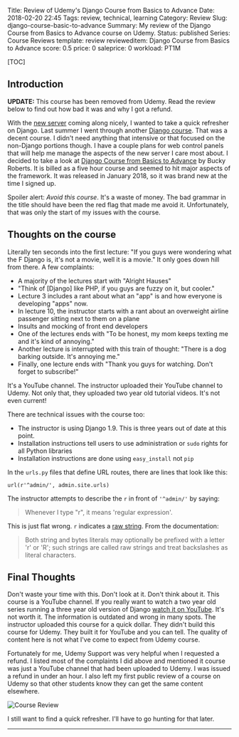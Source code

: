 Title: Review of Udemy's Django Course from Basics to Advance
Date: 2018-02-20 22:45
Tags: review, technical, learning
Category: Review
Slug: django-course-basic-to-advance
Summary: My review of the Django Course from Basics to Advance course on Udemy.
Status: published
Series: Course Reviews
template: review
revieweditem: Django Course from Basics to Advance
score: 0.5
price: 0
saleprice: 0
workload: PT1M

[TOC]

## Introduction

**UPDATE:** This course has been removed from Udemy. Read the review below to find out how bad it was and why I got a refund.

With the [new server][1] coming along nicely, I wanted to take a quick refresher on Django. Last summer I went through another [Django course][2]. That
was a decent course. I didn't need anything that intensive or that focused on the non-Django portions though. I have a couple plans for web control panels
that will help me manage the aspects of the new server I care most about. I decided to take a look at [Django Course from Basics to Advance][3] by Bucky Roberts.
It is billed as a five hour course and seemed to hit major aspects of the framework. It was released in January 2018, so it was brand new at the time I signed up.

Spoiler alert: *Avoid this course*. It's a waste of money. The bad grammar in the title should have been the red flag that made me avoid it. Unfortunately, that was
only the start of my issues with the course.

## Thoughts on the course

Literally ten seconds into the first lecture: "If you guys were wondering what the F Django is, it's not a movie, well it is a movie." It only goes
down hill from there. A few complaints:

 - A majority of the lectures start with "Alright Hauses"
 - "Think of [Django] like PHP, if you guys are fuzzy on it, but cooler."
 - Lecture 3 includes a rant about what an "app" is and how everyone is developing "apps" now.
 - In lecture 10, the instructor starts with a rant about an overweight airline passenger sitting next to them on a plane
 - Insults and mocking of front end developers
 - One of the lectures ends with "To be honest, my mom keeps texting me and it's kind of annoying."
 - Another lecture is interrupted with this train of thought: "There is a dog barking outside. It's annoying me."
 - Finally, one lecture ends with "Thank you guys for watching. Don't forget to subscribe!"

It's a YouTube channel. The instructor uploaded their YouTube channel to Udemy. Not only that, they uploaded two year old tutorial videos. It's not
even current!

There are technical issues with the course too:

 - The instructor is using Django 1.9. This is three years out of date at this point.
 - Installation instructions tell users to use administration or `sudo` rights for all Python libraries
 - Installation instructions are done using `easy_install` not `pip`

In the `urls.py` files that define URL routes, there are lines that look like this:

    url(r'^admin/', admin.site.urls)

The instructor attempts to describe the `r` in front of `'^admin/'` by saying:

> Whenever I type "r", it means 'regular expression'.

This is just flat wrong. `r` indicates a [raw string][4]. From the documentation:

> Both string and bytes literals may optionally be prefixed with a letter 'r' or 'R'; such strings are called raw strings and treat backslashes as literal characters.

## Final Thoughts

Don't waste your time with this. Don't look at it. Don't think about it. This course is a YouTube channel. If you really want to watch a two year old series running a
three year old version of Django [watch it on YouTube][5]. It's not worth it. The information is outdated and wrong in many spots. The instructor uploaded this course for
a quick dollar. They didn't build this course for Udemy. They built it for YouTube and you can tell. The quality of content here is not what I've come to expect from
Udemy course.

Fortunately for me, Udemy Support was very helpful when I requested a refund. I listed most of the complaints I did above and mentioned it course was just a
YouTube channel that had been uploaded to Udemy. I was issued a refund in under an hour. I also left my first public review of a course on Udemy so that other students
know they can get the same content elsewhere.

![Course Review][6]

I still want to find a quick refresher. I'll have to go hunting for that later.

---

 [1]: {filename}2018_02_12_a_new_server_for_the_house.md
 [2]: {filename}2017_06_28_review_of_django_fullstack_bootcamp.md
 [3]: https://www.udemy.com/django-course-from-basics-to-advance/
 [4]: https://docs.python.org/3/reference/lexical_analysis.html#string-and-bytes-literals
 [5]: https://www.youtube.com/watch?v=qgGIqRFvFFk&list=PL6gx4Cwl9DGBlmzzFcLgDhKTTfNLfX1IK
 [6]: {attach}images/django-course-basics-to-advance-review-screenshot.png
